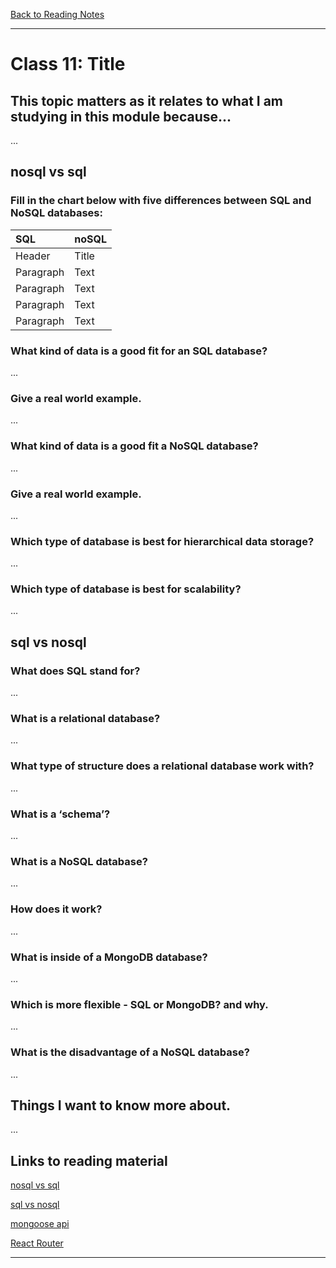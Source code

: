 [Back to Reading Notes](./README.md)

---

# Class 11: Title

## This topic matters as it relates to what I am studying in this module because...

...

## nosql vs sql

### Fill in the chart below with five differences between SQL and NoSQL databases:

| SQL         | noSQL       |
| :---        |:---         |
| Header      | Title       |
| Paragraph   | Text        |
| Paragraph      | Text       |
| Paragraph   | Text        |
| Paragraph      | Text       |

### What kind of data is a good fit for an SQL database?

...

### Give a real world example.

...

### What kind of data is a good fit a NoSQL database?

...

### Give a real world example.

...

### Which type of database is best for hierarchical data storage?

...

### Which type of database is best for scalability?

...

## sql vs nosql

### What does SQL stand for?

...

### What is a relational database?

...

### What type of structure does a relational database work with?

...

### What is a ‘schema’?

...

### What is a NoSQL database?

...

### How does it work?

...

### What is inside of a MongoDB database?

...

### Which is more flexible - SQL or MongoDB? and why.

...

### What is the disadvantage of a NoSQL database?

...

## Things I want to know more about.

...

## Links to reading material

[nosql vs sql](https://www.thegeekstuff.com/2014/01/sql-vs-nosql-db/?utm_source=tuicool)

[sql vs nosql](https://www.youtube.com/watch?v=ZS_kXvOeQ5Y)

[mongoose api](https://mongoosejs.com/docs/api.html#Model)

[React Router](https://reactrouter.com/en/6.8.1/router-components/browser-router)

---
